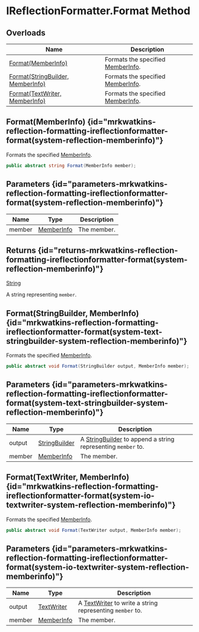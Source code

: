 # IReflectionFormatter.Format Method
## Overloads

| Name | Description |
| ---- | ----------- |
| [Format(MemberInfo)](MrKWatkins.Reflection.Formatting.IReflectionFormatter.Format.md#mrkwatkins-reflection-formatting-ireflectionformatter-format(system-reflection-memberinfo)) | Formats the specified [MemberInfo](https://learn.microsoft.com/en-gb/dotnet/api/System.Reflection.MemberInfo). |
| [Format(StringBuilder, MemberInfo)](MrKWatkins.Reflection.Formatting.IReflectionFormatter.Format.md#mrkwatkins-reflection-formatting-ireflectionformatter-format(system-text-stringbuilder-system-reflection-memberinfo)) | Formats the specified [MemberInfo](https://learn.microsoft.com/en-gb/dotnet/api/System.Reflection.MemberInfo). |
| [Format(TextWriter, MemberInfo)](MrKWatkins.Reflection.Formatting.IReflectionFormatter.Format.md#mrkwatkins-reflection-formatting-ireflectionformatter-format(system-io-textwriter-system-reflection-memberinfo)) | Formats the specified [MemberInfo](https://learn.microsoft.com/en-gb/dotnet/api/System.Reflection.MemberInfo). |

## Format(MemberInfo) {id="mrkwatkins-reflection-formatting-ireflectionformatter-format(system-reflection-memberinfo)"}

Formats the specified [MemberInfo](https://learn.microsoft.com/en-gb/dotnet/api/System.Reflection.MemberInfo).

```c#
public abstract string Format(MemberInfo member);
```

## Parameters {id="parameters-mrkwatkins-reflection-formatting-ireflectionformatter-format(system-reflection-memberinfo)"}

| Name | Type | Description |
| ---- | ---- | ----------- |
| member | [MemberInfo](https://learn.microsoft.com/en-gb/dotnet/api/System.Reflection.MemberInfo) | The member. |

## Returns {id="returns-mrkwatkins-reflection-formatting-ireflectionformatter-format(system-reflection-memberinfo)"}

[String](https://learn.microsoft.com/en-gb/dotnet/api/System.String)

A string representing `member`.
## Format(StringBuilder, MemberInfo) {id="mrkwatkins-reflection-formatting-ireflectionformatter-format(system-text-stringbuilder-system-reflection-memberinfo)"}

Formats the specified [MemberInfo](https://learn.microsoft.com/en-gb/dotnet/api/System.Reflection.MemberInfo).

```c#
public abstract void Format(StringBuilder output, MemberInfo member);
```

## Parameters {id="parameters-mrkwatkins-reflection-formatting-ireflectionformatter-format(system-text-stringbuilder-system-reflection-memberinfo)"}

| Name | Type | Description |
| ---- | ---- | ----------- |
| output | [StringBuilder](https://learn.microsoft.com/en-gb/dotnet/api/System.Text.StringBuilder) | A [StringBuilder](https://learn.microsoft.com/en-gb/dotnet/api/System.Text.StringBuilder) to append a string representing `member` to. |
| member | [MemberInfo](https://learn.microsoft.com/en-gb/dotnet/api/System.Reflection.MemberInfo) | The member. |

## Format(TextWriter, MemberInfo) {id="mrkwatkins-reflection-formatting-ireflectionformatter-format(system-io-textwriter-system-reflection-memberinfo)"}

Formats the specified [MemberInfo](https://learn.microsoft.com/en-gb/dotnet/api/System.Reflection.MemberInfo).

```c#
public abstract void Format(TextWriter output, MemberInfo member);
```

## Parameters {id="parameters-mrkwatkins-reflection-formatting-ireflectionformatter-format(system-io-textwriter-system-reflection-memberinfo)"}

| Name | Type | Description |
| ---- | ---- | ----------- |
| output | [TextWriter](https://learn.microsoft.com/en-gb/dotnet/api/System.IO.TextWriter) | A [TextWriter](https://learn.microsoft.com/en-gb/dotnet/api/System.IO.TextWriter) to write a string representing `member` to. |
| member | [MemberInfo](https://learn.microsoft.com/en-gb/dotnet/api/System.Reflection.MemberInfo) | The member. |

